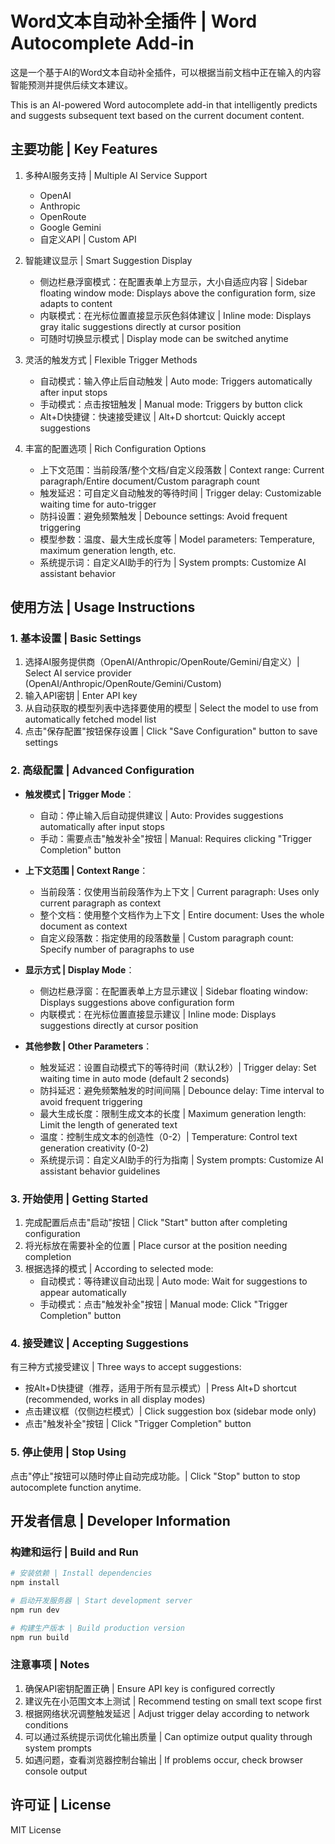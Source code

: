 # Word文本自动补全插件 | Word Autocomplete Add-in

这是一个基于AI的Word文本自动补全插件，可以根据当前文档中正在输入的内容智能预测并提供后续文本建议。

This is an AI-powered Word autocomplete add-in that intelligently predicts and suggests subsequent text based on the current document content.

## 主要功能 | Key Features

1. 多种AI服务支持 | Multiple AI Service Support
   - OpenAI
   - Anthropic
   - OpenRoute
   - Google Gemini
   - 自定义API | Custom API

2. 智能建议显示 | Smart Suggestion Display
   - 侧边栏悬浮窗模式：在配置表单上方显示，大小自适应内容 | Sidebar floating window mode: Displays above the configuration form, size adapts to content
   - 内联模式：在光标位置直接显示灰色斜体建议 | Inline mode: Displays gray italic suggestions directly at cursor position
   - 可随时切换显示模式 | Display mode can be switched anytime

3. 灵活的触发方式 | Flexible Trigger Methods
   - 自动模式：输入停止后自动触发 | Auto mode: Triggers automatically after input stops
   - 手动模式：点击按钮触发 | Manual mode: Triggers by button click
   - Alt+D快捷键：快速接受建议 | Alt+D shortcut: Quickly accept suggestions

4. 丰富的配置选项 | Rich Configuration Options
   - 上下文范围：当前段落/整个文档/自定义段落数 | Context range: Current paragraph/Entire document/Custom paragraph count
   - 触发延迟：可自定义自动触发的等待时间 | Trigger delay: Customizable waiting time for auto-trigger
   - 防抖设置：避免频繁触发 | Debounce settings: Avoid frequent triggering
   - 模型参数：温度、最大生成长度等 | Model parameters: Temperature, maximum generation length, etc.
   - 系统提示词：自定义AI助手的行为 | System prompts: Customize AI assistant behavior

## 使用方法 | Usage Instructions

### 1. 基本设置 | Basic Settings

1. 选择AI服务提供商（OpenAI/Anthropic/OpenRoute/Gemini/自定义）| Select AI service provider (OpenAI/Anthropic/OpenRoute/Gemini/Custom)
2. 输入API密钥 | Enter API key
3. 从自动获取的模型列表中选择要使用的模型 | Select the model to use from automatically fetched model list
4. 点击"保存配置"按钮保存设置 | Click "Save Configuration" button to save settings

### 2. 高级配置 | Advanced Configuration

- **触发模式 | Trigger Mode**：
  - 自动：停止输入后自动提供建议 | Auto: Provides suggestions automatically after input stops
  - 手动：需要点击"触发补全"按钮 | Manual: Requires clicking "Trigger Completion" button

- **上下文范围 | Context Range**：
  - 当前段落：仅使用当前段落作为上下文 | Current paragraph: Uses only current paragraph as context
  - 整个文档：使用整个文档作为上下文 | Entire document: Uses the whole document as context
  - 自定义段落数：指定使用的段落数量 | Custom paragraph count: Specify number of paragraphs to use

- **显示方式 | Display Mode**：
  - 侧边栏悬浮窗：在配置表单上方显示建议 | Sidebar floating window: Displays suggestions above configuration form
  - 内联模式：在光标位置直接显示建议 | Inline mode: Displays suggestions directly at cursor position

- **其他参数 | Other Parameters**：
  - 触发延迟：设置自动模式下的等待时间（默认2秒）| Trigger delay: Set waiting time in auto mode (default 2 seconds)
  - 防抖延迟：避免频繁触发的时间间隔 | Debounce delay: Time interval to avoid frequent triggering
  - 最大生成长度：限制生成文本的长度 | Maximum generation length: Limit the length of generated text
  - 温度：控制生成文本的创造性（0-2）| Temperature: Control text generation creativity (0-2)
  - 系统提示词：自定义AI助手的行为指南 | System prompts: Customize AI assistant behavior guidelines

### 3. 开始使用 | Getting Started

1. 完成配置后点击"启动"按钮 | Click "Start" button after completing configuration
2. 将光标放在需要补全的位置 | Place cursor at the position needing completion
3. 根据选择的模式 | According to selected mode:
   - 自动模式：等待建议自动出现 | Auto mode: Wait for suggestions to appear automatically
   - 手动模式：点击"触发补全"按钮 | Manual mode: Click "Trigger Completion" button

### 4. 接受建议 | Accepting Suggestions

有三种方式接受建议 | Three ways to accept suggestions:
- 按Alt+D快捷键（推荐，适用于所有显示模式）| Press Alt+D shortcut (recommended, works in all display modes)
- 点击建议框（仅侧边栏模式）| Click suggestion box (sidebar mode only)
- 点击"触发补全"按钮 | Click "Trigger Completion" button

### 5. 停止使用 | Stop Using

点击"停止"按钮可以随时停止自动完成功能。| Click "Stop" button to stop autocomplete function anytime.

## 开发者信息 | Developer Information

### 构建和运行 | Build and Run

```bash
# 安装依赖 | Install dependencies
npm install

# 启动开发服务器 | Start development server
npm run dev

# 构建生产版本 | Build production version
npm run build
```

### 注意事项 | Notes

1. 确保API密钥配置正确 | Ensure API key is configured correctly
2. 建议先在小范围文本上测试 | Recommend testing on small text scope first
3. 根据网络状况调整触发延迟 | Adjust trigger delay according to network conditions
4. 可以通过系统提示词优化输出质量 | Can optimize output quality through system prompts
5. 如遇问题，查看浏览器控制台输出 | If problems occur, check browser console output

## 许可证 | License

MIT License
